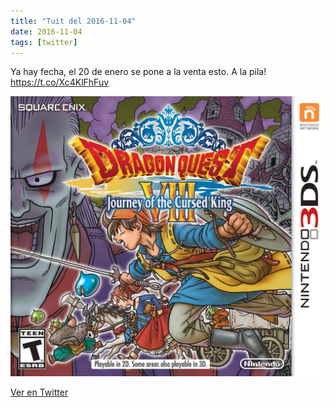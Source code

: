```yaml
---
title: "Tuit del 2016-11-04"
date: 2016-11-04
tags: [twitter]
---
```


Ya hay fecha, el 20 de enero se pone a la venta esto. A la pila! https://t.co/Xc4KlFhFuv

![Imagen](/assets/images/794566781792899072-CwbePfkW8AATob9.jpg)

[Ver en Twitter](https://twitter.com/i/web/status/794566781792899072)

